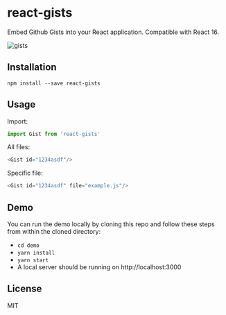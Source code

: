 # react-gists

Embed Github Gists into your React application. Compatible with React 16.

![gists](https://i.imgur.com/LYCGSHW.png)

## Installation

```
npm install --save react-gists
```

## Usage

Import:
```js
import Gist from 'react-gists'
```

All files:
```js
<Gist id="1234asdf"/>
```

Specific file:
```js
<Gist id="1234asdf" file="example.js"/>
```

## Demo

You can run the demo locally by cloning this repo and follow these steps from within the cloned directory:

- `cd demo`
- `yarn install`
- `yarn start`
- A local server should be running on http://localhost:3000

## License

MIT

